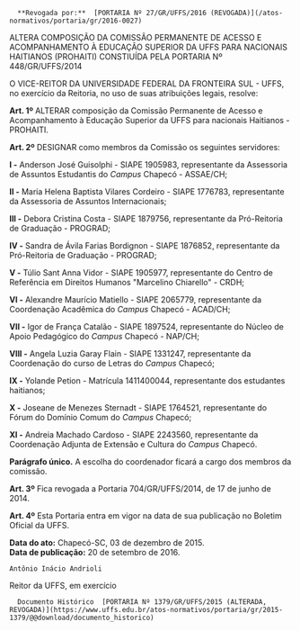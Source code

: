       **Revogada por:**  [PORTARIA Nº 27/GR/UFFS/2016 (REVOGADA)](/atos-normativos/portaria/gr/2016-0027) 

   ALTERA COMPOSIÇÃO DA COMISSÃO PERMANENTE DE ACESSO E ACOMPANHAMENTO À EDUCAÇÃO SUPERIOR DA UFFS PARA NACIONAIS HAITIANOS (PROHAITI) CONSTIUÍDA PELA PORTARIA Nº 448/GR/UFFS/2014  

O VICE-REITOR DA UNIVERSIDADE FEDERAL DA FRONTEIRA SUL - UFFS, no exercício da Reitoria, no uso de suas atribuições legais, resolve:

 **Art. 1º** ALTERAR composição da Comissão Permanente de Acesso e Acompanhamento à Educação Superior da UFFS para nacionais Haitianos -PROHAITI.

 **Art. 2º** DESIGNAR como membros da Comissão os seguintes servidores:

 **I -** Anderson José Guisolphi - SIAPE 1905983, representante da Assessoria de Assuntos Estudantis do *Campus* Chapecó - ASSAE/CH;

 **II -** Maria Helena Baptista Vilares Cordeiro - SIAPE 1776783, representante da Assessoria de Assuntos Internacionais;

 **III -** Debora Cristina Costa - SIAPE 1879756, representante da Pró-Reitoria de Graduação - PROGRAD;

 **IV -** Sandra de Ávila Farias Bordignon - SIAPE 1876852, representante da Pró-Reitoria de Graduação - PROGRAD;

 **V -** Túlio Sant Anna Vidor - SIAPE 1905977, representante do Centro de Referência em Direitos Humanos "Marcelino Chiarello" - CRDH;

 **VI -** Alexandre Maurício Matiello - SIAPE 2065779, representante da Coordenação Acadêmica do *Campus* Chapecó - ACAD/CH;

 **VII -** Igor de França Catalão - SIAPE 1897524, representante do Núcleo de Apoio Pedagógico do *Campus* Chapecó - NAP/CH;

 **VIII -** Angela Luzia Garay Flain - SIAPE 1331247, representante da Coordenação do curso de Letras do *Campus* Chapecó;

 **IX -** Yolande Petion - Matrícula 1411400044, representante dos estudantes haitianos;

 **X -** Joseane de Menezes Sternadt - SIAPE 1764521, representante do Fórum do Domínio Comum do *Campus* Chapecó;

 **XI -** Andreia Machado Cardoso - SIAPE 2243560, representante da Coordenação Adjunta de Extensão e Cultura do *Campus* Chapecó.

 **Parágrafo único.** A escolha do coordenador ficará a cargo dos membros da comissão.

 **Art. 3º** Fica revogada a Portaria 704/GR/UFFS/2014, de 17 de junho de 2014.

 **Art. 4º** Esta Portaria entra em vigor na data de sua publicação no Boletim Oficial da UFFS.

  

   **Data do ato:** Chapecó-SC, 03 de dezembro de 2015.   
 **Data de publicação:**  20 de setembro de 2016. 

    Antônio Inácio Andrioli   
 Reitor da UFFS, em exercício 

      Documento Histórico  [PORTARIA Nº 1379/GR/UFFS/2015 (ALTERADA, REVOGADA)](https://www.uffs.edu.br/atos-normativos/portaria/gr/2015-1379/@@download/documento_historico)     
      